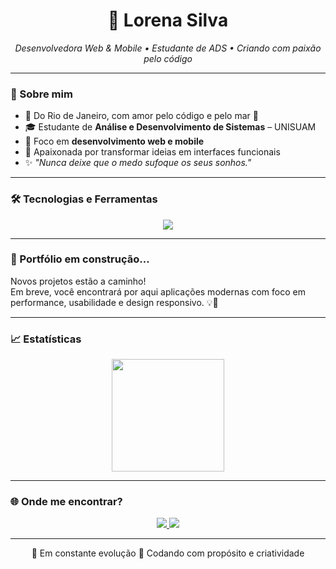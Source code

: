 <h1 align="center">💜 Lorena Silva</h1>

<p align="center">
  <i>Desenvolvedora Web & Mobile • Estudante de ADS • Criando com paixão pelo código</i>
</p>

---

### 🧭 Sobre mim

- 📍 Do Rio de Janeiro, com amor pelo código e pelo mar 🌊  
- 🎓 Estudante de **Análise e Desenvolvimento de Sistemas** – UNISUAM  
- 📱 Foco em **desenvolvimento web e mobile**  
- 🌙 Apaixonada por transformar ideias em interfaces funcionais  
- ✨ _"Nunca deixe que o medo sufoque os seus sonhos."_  

---

### 🛠️ Tecnologias e Ferramentas

<div align="center">
  <img src="https://skillicons.dev/icons?i=html,css,js,ts,php,mysql,angular,vscode,github" />


           
          
</div>


          
          

---

### 🚧 Portfólio em construção...

Novos projetos estão a caminho!  
Em breve, você encontrará por aqui aplicações modernas com foco em performance, usabilidade e design responsivo. 💡📲

---

### 📈 Estatísticas

<div align="center">
  <img 
    height="180em" src="https://github-readme-stats.vercel.app/api?username=SantosLorenaa&show_icons=true&theme=midnight-purple&hide_border=true&count_private=true" />
</div>

---

### 🌐 Onde me encontrar?

<p align="center">
  <a href="https://www.linkedin.com/in/seu-perfil" target="_blank">
    <img src="https://img.shields.io/badge/LinkedIn-0A66C2?style=for-the-badge&logo=linkedin&logoColor=white" />
  </a>
  <a href="mailto:lorena.silva@email.com">
    <img src="https://img.shields.io/badge/Gmail-D14836?style=for-the-badge&logo=gmail&logoColor=white" />
  </a>
</p>

---

<p align="center">
  🚀 Em constante evolução  
  💜 Codando com propósito e criatividade
</p>
